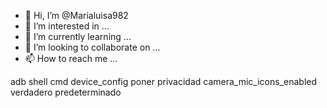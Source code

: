 - 👋 Hi, I’m @Marialuisa982
- 👀 I’m interested in ...
- 🌱 I’m currently learning ...
- 💞️ I’m looking to collaborate on ...
- 📫 How to reach me ...

<!---
Marialuisa982/Marialuisa982 is a ✨ special ✨ repository because its `README.md` (this file) appears on your GitHub profile.
You can click the Preview link to take a look at your changes.
--->
adb shell cmd device_config poner privacidad camera_mic_icons_enabled verdadero predeterminado
